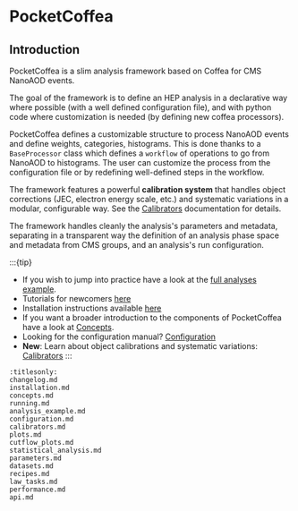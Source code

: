# PocketCoffea

## Introduction

PocketCoffea is a slim analysis framework based on Coffea for CMS NanoAOD events.

The goal of the framework is to define an HEP analysis in a declarative way where possible (with a well defined
configuration file), and with python code where customization is needed (by defining new coffea processors).

PocketCoffea defines a customizable structure to process NanoAOD events and define weights, categories, histograms. This
is done thanks to a `BaseProcessor` class which defines a `workflow` of operations to go from NanoAOD to histograms.
The user can customize the process from the configuration file or by redefining well-defined steps in the workflow.

The framework features a powerful **calibration system** that handles object corrections (JEC, electron energy scale, etc.) and systematic variations in a modular, configurable way. See the [Calibrators](./calibrators.md) documentation for details.

The framework handles cleanly the analysis's parameters and metadata, separating in a transparent way the definition of an
analysis phase space and metadata from CMS groups, and an analysis's run configuration. 

:::{tip}
- If you wish to jump into practice have a look at the [full analyses example](./analysis_example.md). 
- Tutorials for newcomers [here](https://github.com/PocketCoffea/Tutorials)
- Installation instructions available [here](./installation.md)
- If you want a broader introduction to the components of PocketCoffea have a look at [Concepts](./concepts.md).
- Looking for the configuration manual? [Configuration](./configuration.md)
- **New**: Learn about object calibrations and systematic variations: [Calibrators](./calibrators.md)
:::

```{toctree}
:titlesonly:
changelog.md
installation.md
concepts.md
running.md
analysis_example.md
configuration.md
calibrators.md
plots.md
cutflow_plots.md
statistical_analysis.md
parameters.md
datasets.md
recipes.md
law_tasks.md
performance.md
api.md
```

